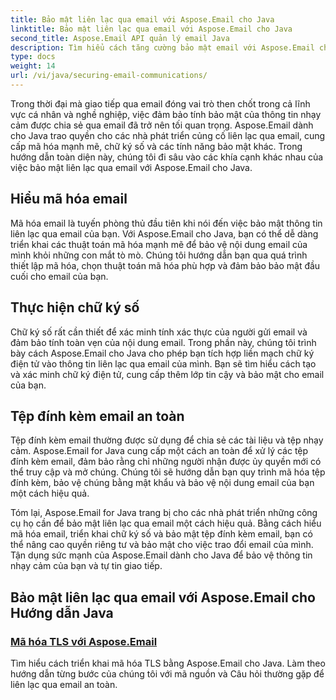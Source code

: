```yaml
---
title: Bảo mật liên lạc qua email với Aspose.Email cho Java
linktitle: Bảo mật liên lạc qua email với Aspose.Email cho Java
second_title: Aspose.Email API quản lý email Java
description: Tìm hiểu cách tăng cường bảo mật email với Aspose.Email cho Java. Hướng dẫn của chúng tôi bao gồm mã hóa, chữ ký điện tử và nhiều nội dung khác để liên lạc qua email an toàn.
type: docs
weight: 14
url: /vi/java/securing-email-communications/
---
```


Trong thời đại mà giao tiếp qua email đóng vai trò then chốt trong cả lĩnh vực cá nhân và nghề nghiệp, việc đảm bảo tính bảo mật của thông tin nhạy cảm được chia sẻ qua email đã trở nên tối quan trọng. Aspose.Email dành cho Java trao quyền cho các nhà phát triển củng cố liên lạc qua email, cung cấp mã hóa mạnh mẽ, chữ ký số và các tính năng bảo mật khác. Trong hướng dẫn toàn diện này, chúng tôi đi sâu vào các khía cạnh khác nhau của việc bảo mật liên lạc qua email với Aspose.Email cho Java.

## Hiểu mã hóa email
Mã hóa email là tuyến phòng thủ đầu tiên khi nói đến việc bảo mật thông tin liên lạc qua email của bạn. Với Aspose.Email cho Java, bạn có thể dễ dàng triển khai các thuật toán mã hóa mạnh mẽ để bảo vệ nội dung email của mình khỏi những con mắt tò mò. Chúng tôi hướng dẫn bạn qua quá trình thiết lập mã hóa, chọn thuật toán mã hóa phù hợp và đảm bảo bảo mật đầu cuối cho email của bạn.

## Thực hiện chữ ký số
Chữ ký số rất cần thiết để xác minh tính xác thực của người gửi email và đảm bảo tính toàn vẹn của nội dung email. Trong phần này, chúng tôi trình bày cách Aspose.Email cho Java cho phép bạn tích hợp liền mạch chữ ký điện tử vào thông tin liên lạc qua email của mình. Bạn sẽ tìm hiểu cách tạo và xác minh chữ ký điện tử, cung cấp thêm lớp tin cậy và bảo mật cho email của bạn.

## Tệp đính kèm email an toàn
Tệp đính kèm email thường được sử dụng để chia sẻ các tài liệu và tệp nhạy cảm. Aspose.Email for Java cung cấp một cách an toàn để xử lý các tệp đính kèm email, đảm bảo rằng chỉ những người nhận được ủy quyền mới có thể truy cập và mở chúng. Chúng tôi sẽ hướng dẫn bạn quy trình mã hóa tệp đính kèm, bảo vệ chúng bằng mật khẩu và bảo vệ nội dung email của bạn một cách hiệu quả.

Tóm lại, Aspose.Email for Java trang bị cho các nhà phát triển những công cụ họ cần để bảo mật liên lạc qua email một cách hiệu quả. Bằng cách hiểu mã hóa email, triển khai chữ ký số và bảo mật tệp đính kèm email, bạn có thể nâng cao quyền riêng tư và bảo mật cho việc trao đổi email của mình. Tận dụng sức mạnh của Aspose.Email dành cho Java để bảo vệ thông tin nhạy cảm của bạn và tự tin giao tiếp.

## Bảo mật liên lạc qua email với Aspose.Email cho Hướng dẫn Java
### [Mã hóa TLS với Aspose.Email](./tls-encryption/)
Tìm hiểu cách triển khai mã hóa TLS bằng Aspose.Email cho Java. Làm theo hướng dẫn từng bước của chúng tôi với mã nguồn và Câu hỏi thường gặp để liên lạc qua email an toàn.